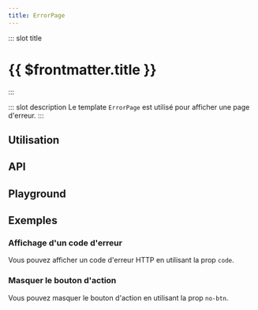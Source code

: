 ```yaml
---
title: ErrorPage
---
```


::: slot title
# {{ $frontmatter.title }}
:::

::: slot description
Le template `ErrorPage` est utilisé pour afficher une page d'erreur.
:::

## Utilisation

<DocExample
  eager
  new-in="2.0.0-beta.2"
  file="composants/error-page/examples/error-page"
/>

## API

<DocApi
  :value="['PageCard']"
  :api="{
    PageCard: {
      props: [
        {
          name: 'page-title',
          type: 'string',
          required: true,
          description: 'Le titre de la page.'
        },
        {
          name: 'message',
          type: 'string',
          required: true,
          description: 'Le message d\'erreur à afficher à l\'utilisateur.'
        },
        {
          name: 'code',
          type: 'string',
          default: 'undefined',
          description: 'Le code HTTP de l\'erreur.'
        },
        {
          name: 'btn-text',
          type: 'string',
          default: '\'Retour à l\'accueil\'',
          description: 'Le message du bouton d\'action.'
        },
        {
          name: 'btn-route',
          type: 'Next',
          default: '{ name: \'home\' }',
          description: 'La valeur de la prop `to` du bouton d\'action.'
        },
        {
          name: 'no-btn',
          type: 'boolean',
          default: 'false',
          description: 'Désactive le bouton d\'action.'
        }
      ]
    }
  }"
/>

## Playground

<DocExample
  file="composants/error-page/examples/error-page-playground"
  hide-code-block
/>

## Exemples

### Affichage d'un code d'erreur

Vous pouvez afficher un code d'erreur HTTP en utilisant la prop `code`.

<DocExample file="composants/error-page/examples/error-page-code" />

### Masquer le bouton d'action

Vous pouvez masquer le bouton d'action en utilisant la prop `no-btn`.

<DocExample file="composants/error-page/examples/error-page-no-btn" />

